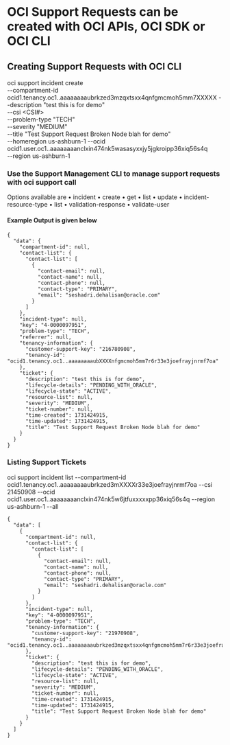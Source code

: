# OCI Support Requests can be created with OCI APIs, OCI SDK or OCI CLI

## Creating Support Requests with OCI CLI 

oci support incident create \
                    --compartment-id ocid1.tenancy.oc1..aaaaaaaaubrkzed3mzqxtsxx4qnfgmcmoh5mm7XXXXX --description "test this is for demo" \
                    --csi <CSI#> \
                    --problem-type "TECH" \
                    --severity "MEDIUM" \
                    --title "Test Support Request Broken Node blah for demo" \
                    --homeregion us-ashburn-1 --ocid ocid1.user.oc1..aaaaaaaanclxin474nk5wasasyxxjy5jgkroipp36xiq56s4q \
                    --region us-ashburn-1

### Use the Support Management CLI to manage support requests with oci support call 

   Options available are
         • incident
         • create
         • get
         • list
         • update
       • incident-resource-type
         • list
       • validation-response
         • validate-user

#### Example Output is given below 
```
{
  "data": {
    "compartment-id": null,
    "contact-list": {
      "contact-list": [
        {
          "contact-email": null,
          "contact-name": null,
          "contact-phone": null,
          "contact-type": "PRIMARY",
          "email": "seshadri.dehalisan@oracle.com"
        }
      ]
    },
    "incident-type": null,
    "key": "4-0000097951",
    "problem-type": "TECH",
    "referrer": null,
    "tenancy-information": {
      "customer-support-key": "216780908",
      "tenancy-id": "ocid1.tenancy.oc1..aaaaaaaaubXXXXnfgmcmoh5mm7r6r33e3joefrayjnrmf7oa"
    },
    "ticket": {
      "description": "test this is for demo",
      "lifecycle-details": "PENDING_WITH_ORACLE",
      "lifecycle-state": "ACTIVE",
      "resource-list": null,
      "severity": "MEDIUM",
      "ticket-number": null,
      "time-created": 1731424915,
      "time-updated": 1731424915,
      "title": "Test Support Request Broken Node blah for demo"
    }
  }
}
```

### Listing Support Tickets 

 oci support incident list --compartment-id ocid1.tenancy.oc1..aaaaaaaaubrkzed3mXXXXr33e3joefrayjnrmf7oa  --csi 21450908 --ocid ocid1.user.oc1..aaaaaaaanclxin474nk5w6jtfuxxxxxpp36xiq56s4q --region us-ashburn-1 --all

```
{
  "data": [
    {
      "compartment-id": null,
      "contact-list": {
        "contact-list": [
          {
            "contact-email": null,
            "contact-name": null,
            "contact-phone": null,
            "contact-type": "PRIMARY",
            "email": "seshadri.dehalisan@oracle.com"
          }
        ]
      },
      "incident-type": null,
      "key": "4-0000097951",
      "problem-type": "TECH",
      "tenancy-information": {
        "customer-support-key": "21970908",
        "tenancy-id": "ocid1.tenancy.oc1..aaaaaaaaubrkzed3mzqxtsxx4qnfgmcmoh5mm7r6r33e3joefrayjnrmf7oa"
      },
      "ticket": {
        "description": "test this is for demo",
        "lifecycle-details": "PENDING_WITH_ORACLE",
        "lifecycle-state": "ACTIVE",
        "resource-list": null,
        "severity": "MEDIUM",
        "ticket-number": null,
        "time-created": 1731424915,
        "time-updated": 1731424915,
        "title": "Test Support Request Broken Node blah for demo"
      }
    }
  ]
}
```
